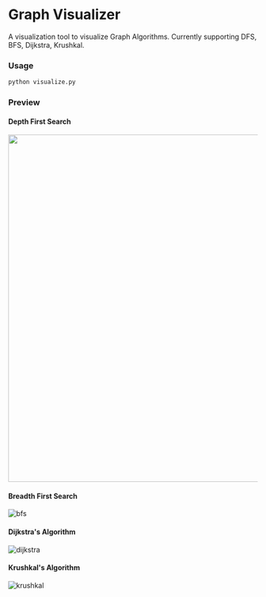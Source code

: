 # Graph Visualizer
A visualization tool to visualize Graph Algorithms.
Currently supporting DFS, BFS, Dijkstra, Krushkal.

### Usage
```bash
python visualize.py
```
### Preview
#### Depth First Search
<img src="https://user-images.githubusercontent.com/74947404/125050352-846c5680-e0bf-11eb-823a-05b07a025a9e.gif" width="700" height="700"/>


#### Breadth First Search
![bfs](https://user-images.githubusercontent.com/74947404/125050403-8cc49180-e0bf-11eb-9182-b1d93a4239b4.gif)


#### Dijkstra's Algorithm
![dijkstra](https://user-images.githubusercontent.com/74947404/125050452-951ccc80-e0bf-11eb-8eb8-79900b151b5f.gif)



#### Krushkal's Algorithm
![krushkal](https://user-images.githubusercontent.com/74947404/125050550-acf45080-e0bf-11eb-824e-9ac7b6ece20b.gif)




